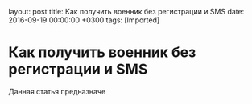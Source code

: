 layout: post
title: Как получить военник без регистрации и SMS
date: 2016-09-19 00:00:00 +0300
tags: [Imported]
# Как получить военник без регистрации и SMS 

Данная статья предназначе